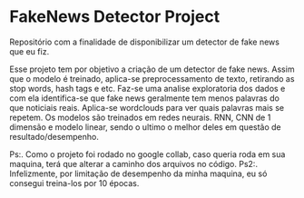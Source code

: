 # FakeNews Detector Project
Repositório com a finalidade de disponibilizar um detector de fake news que eu fiz.

Esse projeto tem por objetivo a criação de um detector de fake news. Assim que o modelo é treinado, aplica-se preprocessamento de texto, retirando as stop words, hash tags e etc. Faz-se uma analise exploratoria dos dados
e com ela identifica-se que fake news geralmente tem menos palavras do que noticiais reais. Aplica-se wordclouds para ver quais palavras mais se repetem.
Os modelos são treinados em redes neurais. RNN, CNN de 1 dimensão e modelo linear, sendo o ultimo o melhor deles em questão de resultado/desempenho.


Ps:. Como o projeto foi rodado no google collab, caso queria roda em sua maquina, terá que alterar a caminho dos arquivos no código.
Ps2:. Infelizmente, por limitação de desempenho da minha maquina, eu só consegui treina-los por 10 épocas.
